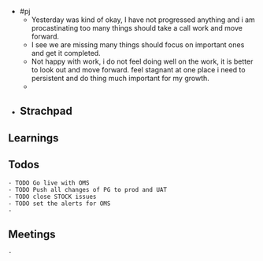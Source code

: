- #pj
	- Yesterday was kind of okay, I have not progressed anything and i am procastinating too many things should take a call work and move forward.
	- I see we are missing many things should focus on important ones and get it completed.
	- Not happy with work, i do not feel doing well on the work, it is better to look out and move forward. feel stagnant at one place i need to persistent  and do thing much important for my growth.
	-
- ## Strachpad
## Learnings
## Todos
	- TODO Go live with OMS
	- TODO Push all changes of PG to prod and UAT
	- TODO close STOCK issues
	- TODO set the alerts for OMS
	-
## Meetings
	-